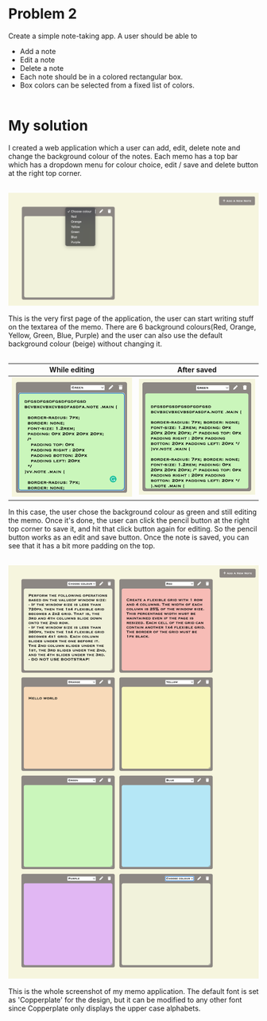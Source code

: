 # Problem 2

Create a simple note-taking app. A user should be able to
- Add a note
- Edit a note
- Delete a note
- Each note should be in a colored rectangular box. 
- Box colors can be selected from a fixed list of colors.
</br></br>

# My solution
I created a web application which a user can add, edit, delete note and change the background colour of the notes.
Each memo has a top bar which has a dropdown menu for colour choice, edit / save and delete button at the right top corner. 
</br></br>

![Sketch](/images/note1.png)  

This is the very first page of the application, the user can start writing stuff on the textarea of the memo. There are 6 background colours(Red, Orange, Yellow, Green, Blue, Purple) and the user can also use the default background colour (beige) without changing it.
</br></br>

While editing               |  After saved
:-------------------------:|:-------------------------:
![Sketch](/images/note2.png)|![Sketch](/images/note3.png)

In this case, the user chose the background colour as green and still editing the memo. Once it's done, the user can click the pencil button at the right top corner to save it, and hit that click button again for editing. So the pencil button works as an edit and save button. Once the note is saved, you can see that it has a bit more padding on the top.
</br></br>

![Sketch](/images/note4.png)

This is the whole screenshot of my memo application.
The default font is set as 'Copperplate' for the design, but it can be modified to any other font since Copperplate only displays the upper case alphabets.